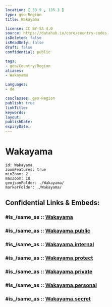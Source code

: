 ```yaml
---
location: [ 33.9 , 135.3 ] 
type: geo-Region
title: Wakayama

license: CC BY-SA 4.0
source: https://datahub.io/core/country-codes
isDeleted: false
isReadOnly: false
draft: false
confidential: public

tags:
- geo/Country/Region
aliases:
- Wakayama

Languages:
- de

cssclasses: geo-Region
publish: true
linkTitle: 
keywords: 
layout: 
publishDate: 
expiryDate: 
---
```


# Wakayama

```leaflet
id: Wakayama
zoomFeatures: true 
minZoom: 2 
maxZoom: 18
geojsonFolder: ./Wakayama/
markerFolder: ./Wakayama/
```


## Confidential Links & Embeds: 

### #is_/same_as :: [Wakayama](/_Standards/Earth/Continent/Asia/Asia~East/Japan/Regions~Japan/Kansai/prefectures~Kansai/Wakayama.md) 

### #is_/same_as :: [Wakayama.public](/_public/Earth/Continent/Asia/Asia~East/Japan/Regions~Japan/Kansai/prefectures~Kansai/Wakayama.public.md) 

### #is_/same_as :: [Wakayama.internal](/_internal/Earth/Continent/Asia/Asia~East/Japan/Regions~Japan/Kansai/prefectures~Kansai/Wakayama.internal.md) 

### #is_/same_as :: [Wakayama.protect](/_protect/Earth/Continent/Asia/Asia~East/Japan/Regions~Japan/Kansai/prefectures~Kansai/Wakayama.protect.md) 

### #is_/same_as :: [Wakayama.private](/_private/Earth/Continent/Asia/Asia~East/Japan/Regions~Japan/Kansai/prefectures~Kansai/Wakayama.private.md) 

### #is_/same_as :: [Wakayama.personal](/_personal/Earth/Continent/Asia/Asia~East/Japan/Regions~Japan/Kansai/prefectures~Kansai/Wakayama.personal.md) 

### #is_/same_as :: [Wakayama.secret](/_secret/Earth/Continent/Asia/Asia~East/Japan/Regions~Japan/Kansai/prefectures~Kansai/Wakayama.secret.md)

